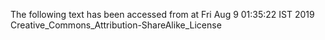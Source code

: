 The following text has been accessed from at Fri Aug 9 01:35:22 IST 2019
Creative_Commons_Attribution-ShareAlike_License
